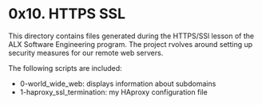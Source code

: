 # 0x10. HTTPS SSL

This directory contains files generated during the HTTPS/SSl lesson of the ALX 
Software Engineering program. The project rvolves around setting up security
measures for our remote web servers.

The following scripts are included:

- 0-world_wide_web: displays information about subdomains
- 1-haproxy_ssl_termination: my HAproxy configuration file
